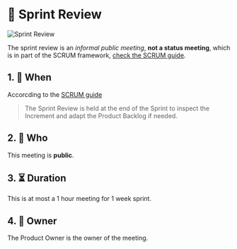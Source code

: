 # :microscope: Sprint Review

![Sprint Review](https://scrumorg-website-prod.s3.amazonaws.com/drupal/inline-images/2017-03/SprintReview.png)

The sprint review is an *informal public meeting*, **not a status meeting**, which is in part of the SCRUM framework, [check the SCRUM guide](https://www.scrumguides.org/).

## 1. :calendar: When
Accorcding to the [SCRUM guide](https://www.scrumguides.org/) 
> The Sprint Review is held at the end of the Sprint to inspect the Increment and adapt the Product Backlog if needed.

## 2. :busts_in_silhouette: Who
This meeting is **public**.

## 3. :hourglass_flowing_sand: Duration
This is at most a 1 hour meeting for 1 week sprint.

## 4. :man: Owner
The Product Owner is the owner of the meeting.

